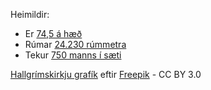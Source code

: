 



Heimildir: 

* Er [74,5 á hæð](http://www.visindavefur.is/svar.php?id=7304)
* Rúmar [24.230 rúmmetra](http://www.mbl.is/greinasafn/grein/1172409/?item_num=22&dags=2007-10-28)
* Tekur [750 manns í sæti](http://tru.is/svor/2005/10/hvada_kirkja_tekur_flesta_i_saeti)


[Hallgrímskirkju grafík](http://cdn.flaticon.com/png/256/1800.png) eftir [Freepik](http://www.freepik.com) - CC BY 3.0